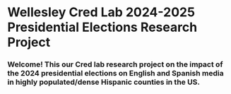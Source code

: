<h1> Wellesley Cred Lab 2024-2025 Presidential Elections Research Project </h1>

<h3> Welcome! This our Cred lab research project on the impact of the 2024 presidential elections on English and Spanish media in highly populated/dense Hispanic counties in the US.</h3>
